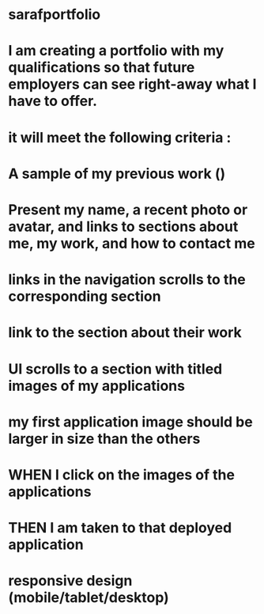 # sarafportfolio
# I am creating a portfolio with my qualifications so that future employers can see right-away what I have to offer.

# it will meet the following criteria :

# A sample of my previous work ()

# Present my name, a recent photo or avatar, and links to sections about me, my work, and how to contact me 

# links in the navigation scrolls to the corresponding section

# link to the section about their work

# UI scrolls to a section with titled images of my applications

# my first application image should be larger in size than the others

# WHEN I click on the images of the applications
# THEN I am taken to that deployed application

# responsive design (mobile/tablet/desktop)
